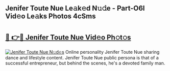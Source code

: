 ## Jenifer Toute Nue Le𝚊k𝚎d N𝚞𝚍e - Part-O6l Vid𝚎o Le𝚊ks Photos 4cSms

# <h2><a href="http://fb656d.evod.top/?m=Jenifer+Toute+Nue">🔗 👉🔴 Jenifer Toute Nue Vid𝚎o Ph𝚘t𝚘s</a></h2>

[![Jenifer Toute Nue N𝚞d𝚎s](https://i.imgur.com/8V9OHl7.gif)](http://fb656d.evod.top/?m=Jenifer+Toute+Nue)
Online personality Jenifer Toute Nue sharing dance and lifestyle content. Jenifer Toute Nue public persona is that of a successful entrepreneur, but behind the scenes, he's a devoted family man. 
